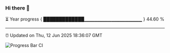 ### Hi there 👋

⏳ Year progress { █████████████▁▁▁▁▁▁▁▁▁▁▁▁▁▁▁▁▁ } 44.60 %

---

⏰ Updated on Thu, 12 Jun 2025 18:36:07 GMT

![Progress Bar CI](https://github.com/DhruviPatel157/GitHub-Actions-Demo/workflows/Progress%20Bar%20CI/badge.svg)
